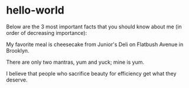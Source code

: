 # hello-world

Below are the 3 most important facts that you should know about me (in order of decreasing importance):

My favorite meal is cheesecake from Junior's Deli on Flatbush Avenue in Brooklyn.

There are only two mantras, yum and yuck; mine is yum.

I believe that people who sacrifice beauty for efficiency get what they deserve.
